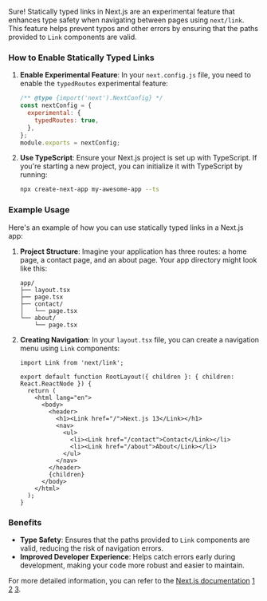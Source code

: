Sure! Statically typed links in Next.js are an experimental feature that enhances type safety when navigating between pages using `next/link`. This feature helps prevent typos and other errors by ensuring that the paths provided to `Link` components are valid.

### How to Enable Statically Typed Links

1. **Enable Experimental Feature**:
   In your `next.config.js` file, you need to enable the `typedRoutes` experimental feature:
   ```javascript
   /** @type {import('next').NextConfig} */
   const nextConfig = {
     experimental: {
       typedRoutes: true,
     },
   };
   module.exports = nextConfig;
   ```

2. **Use TypeScript**:
   Ensure your Next.js project is set up with TypeScript. If you're starting a new project, you can initialize it with TypeScript by running:
   ```bash
   npx create-next-app my-awesome-app --ts
   ```

### Example Usage

Here's an example of how you can use statically typed links in a Next.js app:

1. **Project Structure**:
   Imagine your application has three routes: a home page, a contact page, and an about page. Your app directory might look like this:
   ```
   app/
   ├── layout.tsx
   ├── page.tsx
   ├── contact/
   │   └── page.tsx
   └── about/
       └── page.tsx
   ```

2. **Creating Navigation**:
   In your `layout.tsx` file, you can create a navigation menu using `Link` components:
   ```tsx
   import Link from 'next/link';

   export default function RootLayout({ children }: { children: React.ReactNode }) {
     return (
       <html lang="en">
         <body>
           <header>
             <h1><Link href="/">Next.js 13</Link></h1>
             <nav>
               <ul>
                 <li><Link href="/contact">Contact</Link></li>
                 <li><Link href="/about">About</Link></li>
               </ul>
             </nav>
           </header>
           {children}
         </body>
       </html>
     );
   }
   ```

### Benefits

- **Type Safety**: Ensures that the paths provided to `Link` components are valid, reducing the risk of navigation errors.
- **Improved Developer Experience**: Helps catch errors early during development, making your code more robust and easier to maintain.

For more detailed information, you can refer to the [Next.js documentation](https://nextjs.org/docs/14/app/api-reference/next-config-js/typedRoutes) [1](https://nextjs.org/docs/14/app/api-reference/next-config-js/typedRoutes) [2](https://www.ayoubkhial.com/blog/how-to-add-type-safety-for-links-in-next.js-13-with-typescript) [3](https://nextjs.org/docs/app/api-reference/config/typescript).
